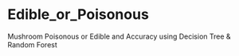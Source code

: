 # Edible_or_Poisonous
Mushroom Poisonous or Edible and Accuracy using Decision Tree &amp; Random Forest
